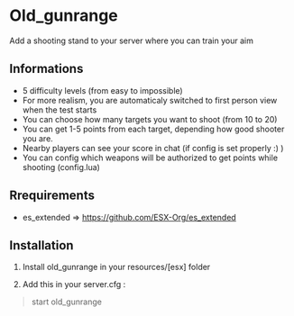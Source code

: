 # Old_gunrange

Add a shooting stand to your server where you can train your aim

## Informations

   - 5 difficulty levels (from easy to impossible)
   - For more realism, you are automaticaly switched to first person view when the test starts
   - You can choose how many targets you want to shoot (from 10 to 20)
   - You can get 1-5 points from each target, depending how good shooter you are. 
   - Nearby players can see your score in chat (if config is set properly :) )
   - You can config which weapons will be authorized to get points while shooting (config.lua)
   
## Rrequirements

   - es_extended => https://github.com/ESX-Org/es_extended

## Installation

1.	Install old_gunrange in your resources/[esx] folder

2.	Add this in your server.cfg :

> start old_gunrange
